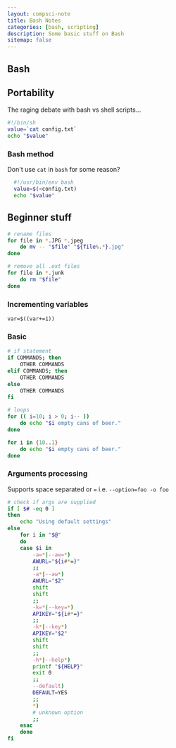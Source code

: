 ```yaml
---
layout: compsci-note
title: Bash Notes
categories: [bash, scripting]
description: Some basic stuff on Bash
sitemap: false
---
```


## Bash

## Portability

The raging debate with bash vs shell scripts...

```bash
#!/bin/sh
value=`cat config.txt`
echo "$value"
```

### Bash method

Don't use `cat` in `bash` for some reason?

```bash
  #!/usr/bin/env bash
  value=$(<config.txt)
  echo "$value"
```

## Beginner stuff

```bash
# rename files
for file in *.JPG *.jpeg
    do mv -- "$file" "${file%.*}.jpg"
done

# remove all .ext files
for file in *.junk
    do rm "$file"
done
```

### Incrementing variables

`var=$((var+=1))`

### Basic

```bash
# if statement
if COMMANDS; then
    OTHER COMMANDS
elif COMMANDS; then
    OTHER COMMANDS
else
    OTHER COMMANDS
fi

# loops
for (( i=10; i > 0; i-- ))
    do echo "$i empty cans of beer."
done

for i in {10..1}
    do echo "$i empty cans of beer."
done
```

### Arguments processing

Supports space separated or `=` i.e. `--option=foo -o foo`

```bash
# check if args are supplied
if [ $# -eq 0 ]
then
    echo "Using default settings"
else
    for i in "$@"
    do
    case $i in
        -a=*|--aw=*)
        AWURL="${i#*=}"
        ;;
        -a*|--aw*)
        AWURL="$2"
        shift
        shift
        ;;
        -k=*|--key=*)
        APIKEY="${i#*=}"
        ;;
        -k*|--key*)
        APIKEY="$2"
        shift
        shift
        ;;
        -h*|--help*)
        printf "${HELP}"
        exit 0
        ;;
        --default)
        DEFAULT=YES
        ;;
        *)
        # unknown option
        ;;
    esac
    done
fi
```
